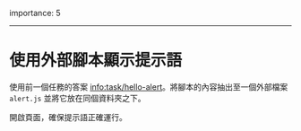 importance: 5

---

# 使用外部腳本顯示提示語

使用前一個任務的答案 <info:task/hello-alert>。將腳本的內容抽出至一個外部檔案 `alert.js` 並將它放在同個資料夾之下。

開啟頁面，確保提示語正確運行。
